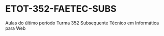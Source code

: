 # ETOT-352-FAETEC-SUBS
Aulas do último período Turma 352 Subsequente Técnico em Informática para Web 
